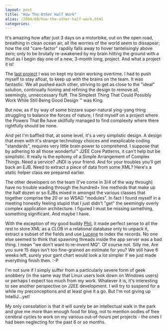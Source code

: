 ```yaml
---
layout: post
title: "How The Other Half Work"
alias: /2004/09/how-the-other-half-work.html
categories:
---
```

It's amazing how after just 3 days on a motorbike, out on the open road, breathing in clean ocean air, all the worries of the world seem to dissapear; how the old "care-factor" rapdily falls away to hover tantelisingly above zero; only to be brutally re-awakened by my brain hitting the ground with a thud as I begin day one of a new, 3-month long, project. And what a project it is!

The [last project](/blog/2004/09/07/sunshine-and-party-pies) I was on kept my brain working overtime. I had to push myself to stay afloat, to keep up with the brains on the team. It was fantastic. We all pushed each other, striving to get as close to the "ideal" solution, continually honing and refining the design to remove all, seemingly, unneccessary fluff. The Simplest Thing That Could Possibly Work While Still Being Good Design &trade; was King.

But now, as if by way of some bizzare super-natural ying-yang thing struggling to balance the forces of nature, I find myself on a project where the Powers That Be have skillfully managed to find complexity where there rightfully should be none.

And yet I'm baffled that, at some level, it's a very simplistic design. A design that even with it's strange technology choices and inexplicable coding "standards", requires very little brain power to comprehend. I suppose that by adhering to all those wonderful&trade; J2EE Core Patterns, it can't help but be simplistic. It really is the epitomy of a Simple Arrangement of Complex Things. Need a service? JNDI is your friend. And for your troubles you'll get back an EJB. Need to extract a piece of data from some XML? Here's a static helper class we prepared earlier.

The other developers on the team (I've come in 3/4 of the way through) have no trouble wading through the hundred+ line methods that make up the half dozen or so EJBs mixed in amongst the various classes that together comprise the 20 or so WSAD "modules". In fact I found myself in a meeting honestly feeling stupid that I just didn't "get" the seemingly overly complex application architecture. I figured I must be missing something, something significant. And maybe I have.

With the exception of my good buddy [Phil](http://www.mikemelia.com), it made perfect sense to all the rest to store XML as a CLOB in a relational database only to unpack it, extract a subset of the fields and use [Lucene](http://jakarta.apache.org/lucene/) to index the records. No one else seemed to think that spawning threads inside the app server was a bad thing. I mean "we don't want to re-invent MQ". Of course not. Silly me. Are you sure 15 days isn't too fine-grained an estimate for you? We still have 6 weeks left, surely your gant chart would look a lot simpler if we just made everything finish then. :-P

I'm not sure if I simply suffer from a particularly severe form of geek snobbery (in the same way that Linux users look down on Windows users) or perhaps I expect too much from my work. Whatever it is, it's interesting to see another perspective on J2EE development. I will try to suspend for a while my preconceptions and at least give it a go. But I'm not giving up IntelliJ...yet!

My only consolation is that it will surely be an intellectual walk in the park and give me more than enough food for blog, not to mention oodles of free cerebral cycles to work on my various out-of-hours pet projects - the ones I had been neglecting for the past 6 or so months.
